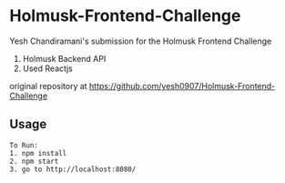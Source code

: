 # Holmusk-Frontend-Challenge
Yesh Chandiramani's submission for the Holmusk Frontend Challenge
1. Holmusk Backend API
2. Used Reactjs

original repository at https://github.com/yesh0907/Holmusk-Frontend-Challenge

## Usage
```
To Run:
1. npm install
2. npm start
3. go to http://localhost:8080/
```